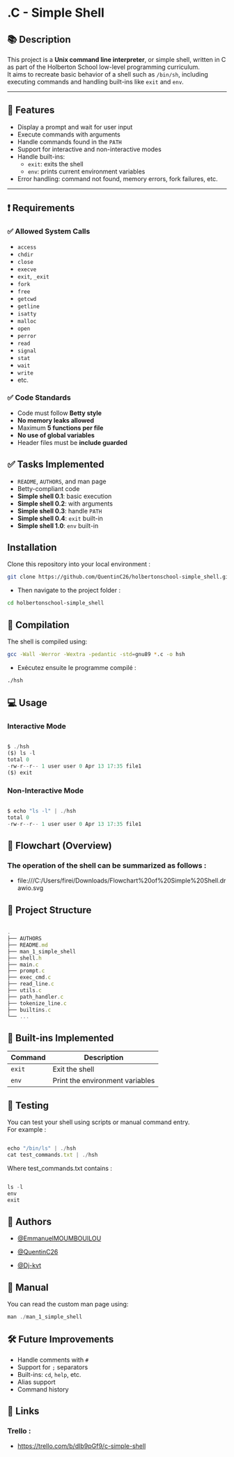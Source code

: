 
# .C - Simple Shell

## 📚 Description

This project is a **Unix command line interpreter**, or simple shell, written in C as part of the Holberton School low-level programming curriculum.  
It aims to recreate basic behavior of a shell such as `/bin/sh`, including executing commands and handling built-ins like `exit` and `env`.

---

## 🚀 Features

- Display a prompt and wait for user input
- Execute commands with arguments
- Handle commands found in the `PATH`
- Support for interactive and non-interactive modes
- Handle built-ins:
  - `exit`: exits the shell
  - `env`: prints current environment variables
- Error handling: command not found, memory errors, fork failures, etc.

---

## ❗ Requirements

### ✅ Allowed System Calls

- `access`
- `chdir`
- `close`
- `execve`
- `exit`, `_exit`
- `fork`
- `free`
- `getcwd`
- `getline`
- `isatty`
- `malloc`
- `open`
- `perror`
- `read`
- `signal`
- `stat`
- `wait`
- `write`
- etc.

### ✅ Code Standards

- Code must follow **Betty style**
- **No memory leaks allowed**
- Maximum **5 functions per file**
- **No use of global variables**
- Header files must be **include guarded**

## ✅ Tasks Implemented

- `README`, `AUTHORS`, and man page
- Betty-compliant code
- **Simple shell 0.1**: basic execution
- **Simple shell 0.2**: with arguments
- **Simple shell 0.3**: handle `PATH`
- **Simple shell 0.4**: `exit` built-in
- **Simple shell 1.0**: `env` built-in


## Installation

Clone this repository into your local environment :
```bash
git clone https://github.com/QuentinC26/holbertonschool-simple_shell.git
```
- Then navigate to the project folder :
```bash
cd holbertonschool-simple_shell
```

## 🔧 Compilation

The shell is compiled using:

```bash
gcc -Wall -Werror -Wextra -pedantic -std=gnu89 *.c -o hsh
```
- Exécutez ensuite le programme compilé :
```bash
./hsh
```

## 💻 Usage

### Interactive Mode

```javascript

$ ./hsh
($) ls -l
total 0
-rw-r--r-- 1 user user 0 Apr 13 17:35 file1
($) exit

```
### Non-Interactive Mode


```javascript

$ echo "ls -l" | ./hsh
total 0
-rw-r--r-- 1 user user 0 Apr 13 17:35 file1

```

## 🧠 Flowchart (Overview)

### The operation of the shell can be summarized as follows :
- file:///C:/Users/firei/Downloads/Flowchart%20of%20Simple%20Shell.drawio.svg

## 📁 Project Structure

```javascript

.
├── AUTHORS
├── README.md
├── man_1_simple_shell
├── shell.h
├── main.c
├── prompt.c
├── exec_cmd.c
├── read_line.c
├── utils.c
├── path_handler.c
├── tokenize_line.c
├── builtins.c
└── ...

```

## 📜 Built-ins Implemented

| Command | Description                  |
|---------|------------------------------|
| `exit`  | Exit the shell               |
| `env`   | Print the environment variables |

## 🧪 Testing

You can test your shell using scripts or manual command entry.  
For example :

```javascript

echo "/bin/ls" | ./hsh
cat test_commands.txt | ./hsh

```

Where test_commands.txt contains :

```javascript

ls -l
env
exit

```

## 👥 Authors

- [@EmmanuelMOUMBOUILOU](https://github.com/QuentinC26/holbertonschool-simple_shell)

- [@QuentinC26](https://github.com/QuentinC26/holbertonschool-simple_shell)

- [@Dj-kvt](https://github.com/QuentinC26/holbertonschool-simple_shell)

## 📖 Manual

You can read the custom man page using:

```javascript
man ./man_1_simple_shell
```

## 🛠️ Future Improvements

- Handle comments with `#`
- Support for `;` separators
- Built-ins: `cd`, `help`, etc.
- Alias support
- Command history


## 🔗 Links
 ### Trello :
- https://trello.com/b/dIb9pGf9/c-simple-shell

